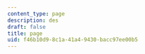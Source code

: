 ```yaml
---
content_type: page
description: des
draft: false
title: page
uid: f46b10d9-8c1a-41a4-9430-bacc97ee00b5
---
```

